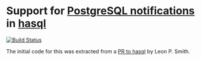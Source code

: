 # Support for [PostgreSQL notifications](https://www.postgresql.org/docs/9.6/static/index.html) in [hasql](https://hackage.haskell.org/package/hasql)

[![Build Status](https://travis-ci.org/cocreature/hasql-notifications.svg?branch=master)](https://travis-ci.org/cocreature/hasql-notifications)

The initial code for this was extracted from a
[PR to hasql](https://github.com/nikita-volkov/hasql/pull/43) by Leon
P. Smith.
